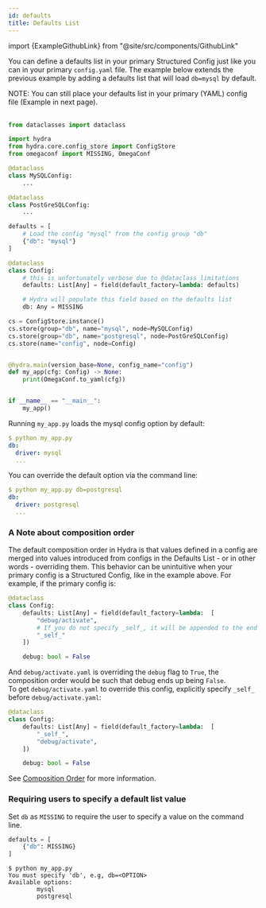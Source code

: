 ```yaml
---
id: defaults
title: Defaults List
---
```


import {ExampleGithubLink} from "@site/src/components/GithubLink"

<ExampleGithubLink to="examples/tutorials/structured_configs/4_defaults/my_app.py"/>

You can define a defaults list in your primary Structured Config just like you can in your primary `config.yaml` file.
The example below extends the previous example by adding a defaults list that will load `db=mysql` by default.

<div class="alert alert--info" role="alert">
NOTE: You can still place your defaults list in your primary (YAML) config file (Example in next page).
</div><br/>

```python {11-14,19,25}
from dataclasses import dataclass

import hydra
from hydra.core.config_store import ConfigStore
from omegaconf import MISSING, OmegaConf

@dataclass
class MySQLConfig:
    ...

@dataclass
class PostGreSQLConfig:
    ...

defaults = [
    # Load the config "mysql" from the config group "db"
    {"db": "mysql"}
]

@dataclass
class Config:
    # this is unfortunately verbose due to @dataclass limitations
    defaults: List[Any] = field(default_factory=lambda: defaults)

    # Hydra will populate this field based on the defaults list
    db: Any = MISSING

cs = ConfigStore.instance()
cs.store(group="db", name="mysql", node=MySQLConfig)
cs.store(group="db", name="postgresql", node=PostGreSQLConfig)
cs.store(name="config", node=Config)


@hydra.main(version_base=None, config_name="config")
def my_app(cfg: Config) -> None:
    print(OmegaConf.to_yaml(cfg))


if __name__ == "__main__":
    my_app()
```
Running `my_app.py` loads the mysql config option by default:
```yaml
$ python my_app.py
db:
  driver: mysql
  ...
```

You can override the default option via the command line:
```yaml
$ python my_app.py db=postgresql
db:
  driver: postgresql
  ...
```

### A Note about composition order
The default composition order in Hydra is that values defined in a config are merged into values introduced from configs in the Defaults List - or in other words - overriding them.
This behavior can be unintuitive when your primary config is a Structured Config, like in the example above.
For example, if the primary config is:
```python {6}
@dataclass
class Config:
    defaults: List[Any] = field(default_factory=lambda:  [
        "debug/activate",
        # If you do not specify _self_, it will be appended to the end of the defaults list by default.
        "_self_"
    ])

    debug: bool = False
```
And `debug/activate.yaml` is overriding the `debug` flag to `True`, the composition order would be such that debug ends up being `False`.  
To get `debug/activate.yaml` to override this config, explicitly specify `_self_` before `debug/activate.yaml`:
```python {4}
@dataclass
class Config:
    defaults: List[Any] = field(default_factory=lambda:  [
        "_self_",
        "debug/activate",
    ])

    debug: bool = False
```
 
See [Composition Order](advanced/defaults_list.md#composition-order) for more information.

### Requiring users to specify a default list value

Set `db` as `MISSING` to require the user to specify a value on the command line.

<div className="row">
<div className="col col--6">

```python title="Defaults list with a missing db"
defaults = [
    {"db": MISSING}
]


```

</div>

<div className="col  col--6">

```text title="Output"
$ python my_app.py
You must specify 'db', e.g, db=<OPTION>
Available options:
        mysql
        postgresql
```


</div>
</div>
